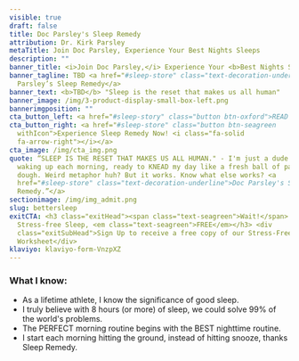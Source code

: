 ```yaml
---
visible: true
draft: false
title: Doc Parsley's Sleep Remedy
attribution: Dr. Kirk Parsley
metaTitle: Join Doc Parsley, Experience Your Best Nights Sleeps
description: ""
banner_title: <i>Join Doc Parsley,</i> Experience Your <b>Best Nights Sleep</b>
banner_tagline: TBD <a href="#sleep-store" class="text-decoration-underline">Doc
  Parsley’s Sleep Remedy</a>
banner_text: <b>TBD</b> "Sleep is the reset that makes us all human"
banner_image: /img/3-product-display-small-box-left.png
bannerimgposition: ""
cta_button_left: <a href="#sleep-story" class="button btn-oxford">READ DOC’S SLEEP STORY</a>
cta_button_right: <a href="#sleep-store" class="button btn-seagreen
  withIcon">Experience Sleep Remedy Now! <i class="fa-solid
  fa-arrow-right"></i></a>
cta_image: /img/cta_img.png
quote: “SLEEP IS THE RESET THAT MAKES US ALL HUMAN." - I'm just a dude who loves
  waking up each morning, ready to KNEAD my day like a fresh ball of pasta
  dough. Weird metaphor huh? But it works. Know what else works? <a
  href="#sleep-store" class="text-decoration-underline">Doc Parsley's Sleep
  Remedy.”</a>
sectionimage: /img/img_admit.png
slug: bettersleep
exitCTA: <h3 class="exitHead"><span class="text-seagreen">Wait!</span> Get
  Stress-free Sleep, <em class="text-seagreen">FREE</em></h3> <div
  class="exitSubHead">Sign Up to receive a free copy of our Stress-Free Sleep
  Worksheet</div>
klaviyo: klaviyo-form-VnzpXZ
---
```


### What I know:

- As a lifetime athlete, I know the significance of good sleep.
- I truly believe with 8 hours (or more) of sleep, we could solve 99% of the world's problems.
- The PERFECT morning routine begins with the BEST nighttime routine.
- I start each morning hitting the ground, instead of hitting snooze, thanks Sleep Remedy.
